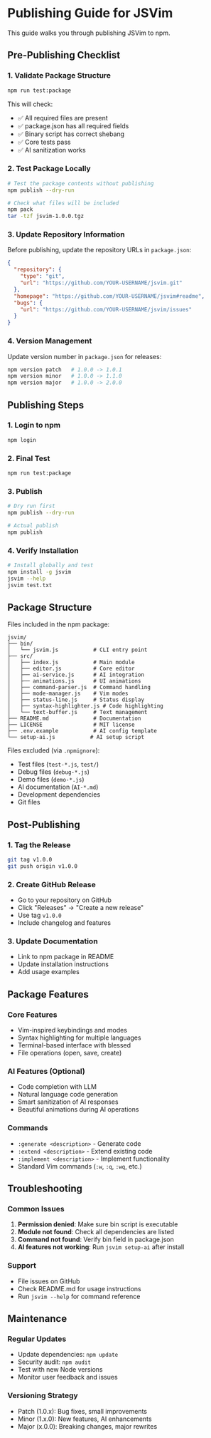 # Publishing Guide for JSVim

This guide walks you through publishing JSVim to npm.

## Pre-Publishing Checklist

### 1. Validate Package Structure
```bash
npm run test:package
```

This will check:
- ✅ All required files are present
- ✅ package.json has all required fields
- ✅ Binary script has correct shebang
- ✅ Core tests pass
- ✅ AI sanitization works

### 2. Test Package Locally
```bash
# Test the package contents without publishing
npm publish --dry-run

# Check what files will be included
npm pack
tar -tzf jsvim-1.0.0.tgz
```

### 3. Update Repository Information
Before publishing, update the repository URLs in `package.json`:
```json
{
  "repository": {
    "type": "git",
    "url": "https://github.com/YOUR-USERNAME/jsvim.git"
  },
  "homepage": "https://github.com/YOUR-USERNAME/jsvim#readme",
  "bugs": {
    "url": "https://github.com/YOUR-USERNAME/jsvim/issues"
  }
}
```

### 4. Version Management
Update version number in `package.json` for releases:
```bash
npm version patch   # 1.0.0 -> 1.0.1
npm version minor   # 1.0.0 -> 1.1.0  
npm version major   # 1.0.0 -> 2.0.0
```

## Publishing Steps

### 1. Login to npm
```bash
npm login
```

### 2. Final Test
```bash
npm run test:package
```

### 3. Publish
```bash
# Dry run first
npm publish --dry-run

# Actual publish
npm publish
```

### 4. Verify Installation
```bash
# Install globally and test
npm install -g jsvim
jsvim --help
jsvim test.txt
```

## Package Structure

Files included in the npm package:
```
jsvim/
├── bin/
│   └── jsvim.js           # CLI entry point
├── src/
│   ├── index.js           # Main module
│   ├── editor.js          # Core editor
│   ├── ai-service.js      # AI integration
│   ├── animations.js      # UI animations
│   ├── command-parser.js  # Command handling
│   ├── mode-manager.js    # Vim modes
│   ├── status-line.js     # Status display
│   ├── syntax-highlighter.js # Code highlighting
│   └── text-buffer.js     # Text management
├── README.md              # Documentation
├── LICENSE                # MIT license
├── .env.example           # AI config template
└── setup-ai.js           # AI setup script
```

Files excluded (via `.npmignore`):
- Test files (`test-*.js`, `test/`)
- Debug files (`debug-*.js`)
- Demo files (`demo-*.js`)
- AI documentation (`AI-*.md`)
- Development dependencies
- Git files

## Post-Publishing

### 1. Tag the Release
```bash
git tag v1.0.0
git push origin v1.0.0
```

### 2. Create GitHub Release
- Go to your repository on GitHub
- Click "Releases" → "Create a new release"
- Use tag `v1.0.0`
- Include changelog and features

### 3. Update Documentation
- Link to npm package in README
- Update installation instructions
- Add usage examples

## Package Features

### Core Features
- Vim-inspired keybindings and modes
- Syntax highlighting for multiple languages
- Terminal-based interface with blessed
- File operations (open, save, create)

### AI Features (Optional)
- Code completion with LLM
- Natural language code generation
- Smart sanitization of AI responses
- Beautiful animations during AI operations

### Commands
- `:generate <description>` - Generate code
- `:extend <description>` - Extend existing code
- `:implement <description>` - Implement functionality
- Standard Vim commands (`:w`, `:q`, `:wq`, etc.)

## Troubleshooting

### Common Issues
1. **Permission denied**: Make sure bin script is executable
2. **Module not found**: Check all dependencies are listed
3. **Command not found**: Verify bin field in package.json
4. **AI features not working**: Run `jsvim setup-ai` after install

### Support
- File issues on GitHub
- Check README.md for usage instructions
- Run `jsvim --help` for command reference

## Maintenance

### Regular Updates
- Update dependencies: `npm update`
- Security audit: `npm audit`
- Test with new Node versions
- Monitor user feedback and issues

### Versioning Strategy
- Patch (1.0.x): Bug fixes, small improvements
- Minor (1.x.0): New features, AI enhancements
- Major (x.0.0): Breaking changes, major rewrites
